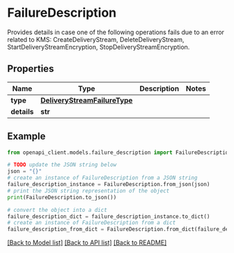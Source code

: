 # FailureDescription

Provides details in case one of the following operations fails due to an error related to KMS: <a>CreateDeliveryStream</a>, <a>DeleteDeliveryStream</a>, <a>StartDeliveryStreamEncryption</a>, <a>StopDeliveryStreamEncryption</a>.

## Properties

Name | Type | Description | Notes
------------ | ------------- | ------------- | -------------
**type** | [**DeliveryStreamFailureType**](DeliveryStreamFailureType.md) |  | 
**details** | **str** |  | 

## Example

```python
from openapi_client.models.failure_description import FailureDescription

# TODO update the JSON string below
json = "{}"
# create an instance of FailureDescription from a JSON string
failure_description_instance = FailureDescription.from_json(json)
# print the JSON string representation of the object
print(FailureDescription.to_json())

# convert the object into a dict
failure_description_dict = failure_description_instance.to_dict()
# create an instance of FailureDescription from a dict
failure_description_from_dict = FailureDescription.from_dict(failure_description_dict)
```
[[Back to Model list]](../README.md#documentation-for-models) [[Back to API list]](../README.md#documentation-for-api-endpoints) [[Back to README]](../README.md)



